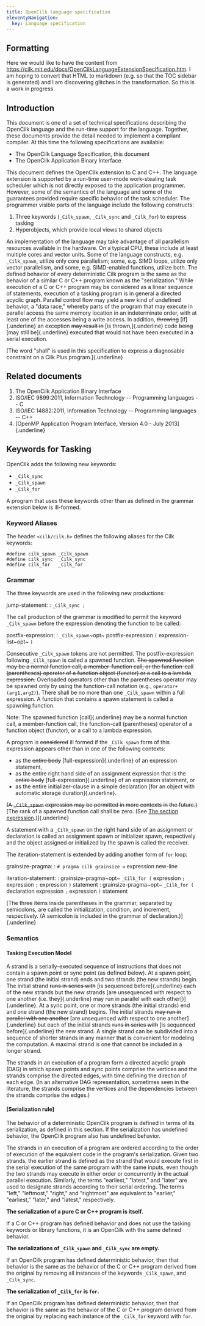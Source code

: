 ```yaml
---
title: OpenCilk language specification
eleventyNavigation:
  key: Language specification
---
```


## Formatting

Here we would like to have the content from https://cilk.mit.edu/docs/OpenCilkLanguageExtensionSpecification.htm. I am hoping to convert that HTML to markdown (e.g. so that the TOC sidebar is generated) and I am discovering glitches in the transformation. So this is a work in progress.

## Introduction

This document is one of a set of technical specifications describing the
OpenCilk language and the run-time support for the language. Together,
these documents provide the detail needed to implement a compliant
compiler. At this time the following specifications are available:

-   The OpenCilk Language Specification, this document
-   The OpenCilk Application Binary Interface

This document defines the OpenCilk extension to C and C++. The language
extension is supported by a run-time user-mode work-stealing task
scheduler which is not directly exposed to the application programmer.
However, some of the semantics of the language and some of the
guarantees provided require specific behavior of the task scheduler. The
programmer visible parts of the language include the following
constructs:

1.  Three keywords (`_Cilk_spawn`, `_Cilk_sync` and `_Cilk_for`) to
    express tasking
2.  Hyperobjects, which provide local views to shared objects

An implementation of the language may take advantage of all parallelism
resources available in the hardware. On a typical CPU, these include at
least multiple cores and vector units. Some of the language constructs,
e.g. `_Cilk_spawn`, utilize only core parallelism; some, e.g. SIMD
loops, utilize only vector parallelism, and some, e.g. SIMD-enabled
functions, utilize both. The defined behavior of every deterministic
Cilk program is the same as the behavior of a similar C or C++ program
known as the "serialization." While execution of a C or C++ program may
be considered as a linear sequence of statements, execution of a tasking
program is in general a directed acyclic graph. Parallel control flow
may yield a new kind of undefined behavior, a "data race," whereby parts
of the program that may execute in parallel access the same memory
location in an indeterminate order, with at least one of the accesses
being a write access. In addition, ~~throwing~~ [if]{.underline} an
exception ~~may result in~~ [is thrown,]{.underline} code ~~being~~ [may
still be]{.underline} executed that would not have been executed in a
serial execution.

[The word "shall" is used in this specification to express a diagnosable
constraint on a Cilk Plus program.]{.underline}

## Related documents

1.  The OpenCilk Application Binary Interface
2.  ISO/IEC 9899:2011, Information Technology -- Programming languages
    -- C
3.  ISO/IEC 14882:2011, Information Technology -- Programming languages
    -- C++
4.  [OpenMP Application Program Interface, Version 4.0 - July
    2013]{.underline}

## Keywords for Tasking

OpenCilk adds the following new keywords:

-   `_Cilk_sync`
-   `_Cilk_spawn`
-   `_Cilk_for`

A program that uses these keywords other than as defined in the grammar
extension below is ill-formed.

### Keyword Aliases

The header `<cilk/cilk.h>` defines the following aliases for the Cilk
keywords:

    #define cilk_spawn _Cilk_spawn
    #define cilk_sync  _Cilk_sync
    #define cilk_for   _Cilk_for

### Grammar

The three keywords are used in the following new productions:

jump-statement:
:   `_Cilk_sync ;`

The call production of the grammar is modified to permit the keyword
`_Cilk_spawn` before the expression denoting the function to be called:

postfix-expression:
:   `_Cilk_spawn`~opt~ postfix-expression `(` expression-list~opt~ `)`

Consecutive `_Cilk_spawn` tokens are not permitted. The
postfix-expression following `_Cilk_spawn` is called a spawned function.
~~The spawned function may be a normal function call, a member-function
call, or the function-call (parentheses) operator of a function object
(functor) or a call to a lambda expression.~~ Overloaded operators other
than the parentheses operator may be spawned only by using the
function-call notation (e.g., `operator+(arg1,arg2)`). There shall be no
more than one `_Cilk_spawn` within a full expression. A function that
contains a spawn statement is called a spawning function.

Note: The spawned function [call]{.underline} may be a normal function
call, a member-function call, the function-call (parentheses) operator
of a function object (functor), or a call to a lambda expression.

A program is ~~considered~~ ill formed if the `_Cilk_spawn` form of this
expression appears other than in one of the following contexts:

-   as the ~~entire body~~ [full-expression]{.underline} of an
    expression statement,
-   as the entire right hand side of an assignment expression that is
    the ~~entire body~~ [full-expression]{.underline} of an expression
    statement, or
-   as the entire initializer-clause in a simple declaration [for an
    object with automatic storage duration]{.underline}.

~~(A `_Cilk_spawn` expression may be permitted in more contexts in the
future.)~~ [The rank of a spawned function call shall be zero. (See [The
section expression](#array.sect).)]{.underline}

A statement with a `_Cilk_spawn` on the right hand side of an assignment
or declaration is called an assignment spawn or
initializer spawn, respectively and the object assigned or initialized
by the spawn is called the receiver.

The iteration-statement is extended by adding another form of `for`
loop:

grainsize-pragma:
:   `# pragma cilk grainsize =` expression new-line

<!-- -->

iteration-statement:
:   grainsize-pragma~opt~ `_Cilk_for (` expression `;` expression `;`
    expression `)` statement
:   grainsize-pragma~opt~ `_Cilk_for (` declaration expression `;`
    expression `)` statement

[The three items inside parentheses in the grammar, separated by
semicolons, are called the initialization, condition, and increment,
respectively. (A semicolon is included in the grammar of
declaration.)]{.underline}

### Semantics

#### Tasking Execution Model

A strand is a serially-executed sequence of instructions that does not
contain a spawn point or sync point (as defined below). At a spawn
point, one strand (the initial strand) ends and two strands (the new
strands) begin. The initial strand ~~runs in series with~~ [is sequenced
before]{.underline} each of the new strands but the new strands [are
unsequenced with respect to one another (i.e. they]{.underline} may run
in parallel with each other[)]{.underline}. At a sync point, one or more
strands (the initial strands) end and one strand (the new strand)
begins. The initial strands ~~may run in parallel with one another~~
[are unsequenced with respect to one another]{.underline} but each of
the initial strands ~~runs in series with~~ [is sequenced
before]{.underline} the new strand. A single strand can be subdivided
into a sequence of shorter strands in any manner that is convenient for
modeling the computation. A maximal strand is one that cannot be
included in a longer strand.

The strands in an execution of a program form a directed acyclic graph
(DAG) in which spawn points and sync points comprise the vertices and
the strands comprise the directed edges, with time defining the
direction of each edge. (In an alternative DAG representation, sometimes
seen in the literature, the strands comprise the vertices and the
dependencies between the strands comprise the edges.)

#### [Serialization rule]

The behavior of a deterministic OpenCilk program is defined in terms of
its serialization, as defined in this section. If the serialization has
undefined behavior, the OpenCilk program also has undefined behavior.

The strands in an execution of a program are ordered according to the
order of execution of the equivalent code in the program\'s
serialization. Given two strands, the earlier strand is defined as the
strand that would execute first in the serial execution of the same
program with the same inputs, even though the two strands may execute in
either order or concurrently in the actual parallel execution.
Similarly, the terms "earliest," "latest," and "later" are used to
designate strands according to their serial ordering. The terms "left,"
"leftmost," "right," and "rightmost" are equivalent to "earlier,"
"earliest," "later," and "latest," respectively.

**The serialization of a pure C or C++ program is itself.**

If a C or C++ program has defined behavior and does not use the tasking
keywords or library functions, it is an OpenCilk with the same defined
behavior.

**The serializations of `_Cilk_spawn` and `_Cilk_sync` are empty.**

If an OpenCilk program has defined deterministic behavior, then that
behavior is the same as the behavior of the C or C++ program derived
from the original by removing all instances of the keywords
`_Cilk_spawn`, and `_Cilk_sync`.

**The serialization of `_Cilk_for` is `for`.**

If an OpenCilk program has defined deterministic behavior, then that
behavior is the same as the behavior of the C or C++ program derived
from the original by replacing each instance of the `_Cilk_for` keyword
with `for`.
